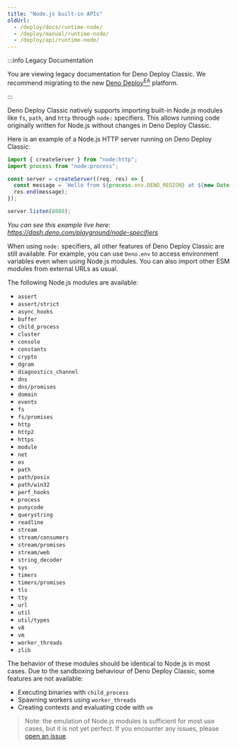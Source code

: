 ```yaml
---
title: "Node.js built-in APIs"
oldUrl:
  - /deploy/docs/runtime-node/
  - /deploy/manual/runtime-node/
  - /deploy/api/runtime-node/
---
```


:::info Legacy Documentation

You are viewing legacy documentation for Deno Deploy Classic. We recommend
migrating to the new
<a href="/deploy/early-access/">Deno Deploy<sup>EA</sup></a> platform.

:::

Deno Deploy Classic natively supports importing built-in Node.js modules like
`fs`, `path`, and `http` through `node:` specifiers. This allows running code
originally written for Node.js without changes in Deno Deploy Classic.

Here is an example of a Node.js HTTP server running on Deno Deploy Classic:

```js
import { createServer } from "node:http";
import process from "node:process";

const server = createServer((req, res) => {
  const message = `Hello from ${process.env.DENO_REGION} at ${new Date()}`;
  res.end(message);
});

server.listen(8080);
```

_You can see this example live here:
https://dash.deno.com/playground/node-specifiers_

When using `node:` specifiers, all other features of Deno Deploy Classic are
still available. For example, you can use `Deno.env` to access environment
variables even when using Node.js modules. You can also import other ESM modules
from external URLs as usual.

The following Node.js modules are available:

- `assert`
- `assert/strict`
- `async_hooks`
- `buffer`
- `child_process`
- `cluster`
- `console`
- `constants`
- `crypto`
- `dgram`
- `diagnostics_channel`
- `dns`
- `dns/promises`
- `domain`
- `events`
- `fs`
- `fs/promises`
- `http`
- `http2`
- `https`
- `module`
- `net`
- `os`
- `path`
- `path/posix`
- `path/win32`
- `perf_hooks`
- `process`
- `punycode`
- `querystring`
- `readline`
- `stream`
- `stream/consumers`
- `stream/promises`
- `stream/web`
- `string_decoder`
- `sys`
- `timers`
- `timers/promises`
- `tls`
- `tty`
- `url`
- `util`
- `util/types`
- `v8`
- `vm`
- `worker_threads`
- `zlib`

The behavior of these modules should be identical to Node.js in most cases. Due
to the sandboxing behaviour of Deno Deploy Classic, some features are not
available:

- Executing binaries with `child_process`
- Spawning workers using `worker_threads`
- Creating contexts and evaluating code with `vm`

> Note: the emulation of Node.js modules is sufficient for most use cases, but
> it is not yet perfect. If you encounter any issues, please
> [open an issue](https://github.com/denoland/deno).
